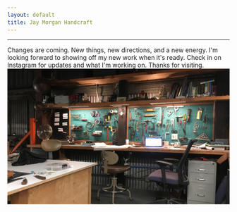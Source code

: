 ```yaml
---
layout: default
title: Jay Morgan Handcraft
---
```


<div class="home-container">
	<hr>
	<div class="home-blurb hepta">
		Changes are coming. New things, new directions, and a new energy. I'm looking forward to showing off my new work when it's ready. Check in on Instagram for updates and what I'm working on. Thanks for visiting. 
	</div>
	<div class="home-img">
		<img src="/assets/images/shop_bench.jpg" class="hero-img">
	</div>
</div>